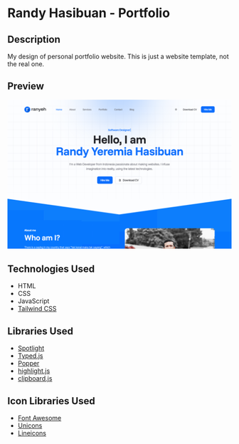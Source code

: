 # Randy Hasibuan - Portfolio

## Description

My design of personal portfolio website. This is just a website template, not the real one.

## Preview

![Preview image](./assets/img/portfolio/ranyeh-portfolio.png)

## Technologies Used

- HTML
- CSS
- JavaScript
- [Tailwind CSS](https://tailwindcss.com)

## Libraries Used

- [Spotlight](https://nextapps-de.github.io/spotlight)
- [Typed.js](https://mattboldt.com/demos/typed-js)
- [Popper](https://popper.js.org)
- [highlight.js](https://highlightjs.org)
- [clipboard.js](https://clipboardjs.com)

## Icon Libraries Used

- [Font Awesome](https://fontawesome.com)
- [Unicons](https://iconscout.com/unicons)
- [Lineicons](https://lineicons.com)
